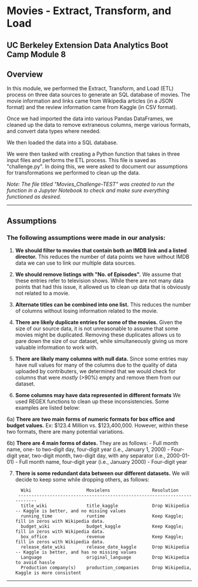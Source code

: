 # Movies - Extract, Transform, and Load

UC Berkeley Extension Data Analytics Boot Camp Module 8
---

## Overview

In this module, we performed the Extract, Transform, and Load (ETL) process on three data sources to generate an SQL database of movies. The movie information and links came from Wikipedia articles (in a JSON format) and the review information came from Kaggle (in CSV format). 

Once we had imported the data into various Pandas DataFrames, we cleaned up the data to remove extraneous columns, merge various formats, and convert data types where needed.

We then loaded the data into a SQL database. 

We were then tasked with creating a Python function that takes in three input files and performs the ETL process. This file is saved as "challenge.py". In doing this, we were asked to document our assumptions for transformations we performed to clean up the data.

*Note: The file titled "Movies_Challenge-TEST" was created to run the function in a Jupyter Notebook to check and make sure everything functioned as desired.*

---

## Assumptions

### The following assumptions were made in our analysis:

1) <b>We should filter to movies that contain both an IMDB link and a listed director.</b> This reduces the number of data points we have without IMDB data we can use to link our multiple data sources.

2) <b>We should remove listings with "No. of Episodes".</b> We assume that these entries refer to television shows. While there are not many data points that had this issue, it allowed us to clean up data that is obviously not related to a movie.

3) <b>Alternate titles can be combined into one list.</b>  This reduces the number of columns without losing information related to the movie.

4) <b>There are likely duplicate entries for some of the movies.</b> Given the size of our source data, it is not unreasonable to assume that some movies might be duplicated. Removing these duplicates allows us to pare down the size of our dataset, while simultaneously giving us more valuable information to work with.

5) <b>There are likely many columns with null data.</b> Since some entries may have null values for many of the columns due to the quality of data uploaded by contributers, we determined that we would check for columns that were *mostly* (>90%) empty and remove them from our dataset.

6) <b>Some columns may have data represented in different formats</b> We used REGEX functions to clean up these inconsistencies. Some examples are listed below:

  6a) <b>There are two main forms of numeric formats for box office and budget values.</b> Ex: $123.4 Million vs. $123,400,000. However, within these two formats, there are many potential variations. 
  
  6b) <b>There are 4 main forms of dates.</b> They are as follows:
        - Full month name, one- to two-digit day, four-digit year (i.e., January 1, 2000)
        - Four-digit year, two-digit month, two-digit day, with any separator (i.e., 2000-01-01)
        - Full month name, four-digit year (i.e., January 2000)
        - Four-digit year
  
7) <b>There is some redundant data between our different datasets.</b> We will decide to keep some while dropping others, as follows:
        
         Wiki                     Movielens                Resolution
        --------------------------------------------------------------------------
         title_wiki               title_kaggle             Drop Wikipedia -- Kaggle is better, and no missing values
         running_time             runtime                  Keep Kaggle; fill in zeros with Wikipedia data.
         budget_wiki              budget_kaggle            Keep Kaggle; fill in zeros with Wikipedia data.
         box_office               revenue                  Keep Kaggle; fill in zeros with Wikipedia data.
         release_date_wiki        release_date_kaggle      Drop Wikipedia -- Kaggle is better, and has no missing values
         Language                 original_language        Drop Wikipedia to avoid hassle
         Production company(s)    production_companies     Drop Wikipedia, Kaggle is more consistent

---


